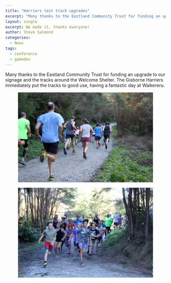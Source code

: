 ```yaml
---
title: "Harriers test track upgrades"
excerpt: "Many thanks to the Eastland Community Trust for funding an upgrade to our signage and the tracks around the Welcome Shelter."
layout: single
excerpt: We made it, thanks everyone!
author: Steve Salmond
categories:
  - News
tags:
  - conference
  - gamedev
---
```


Many thanks to the Eastland Community Trust for funding an upgrade to our signage and the tracks around the Welcome Shelter. The Gisborne Harriers immediately put the tracks to good use, having a fantastic day at Waikereru.

<figure>
    <a href="/assets/images/news/harriers-run-01.jpg"><img src="/assets/images/news/harriers-run-01.jpg"></a>
</figure>

<figure>
    <a href="/assets/images/news/harriers-run-02.jpg"><img src="/assets/images/news/harriers-run-02.jpg"></a>
</figure>

